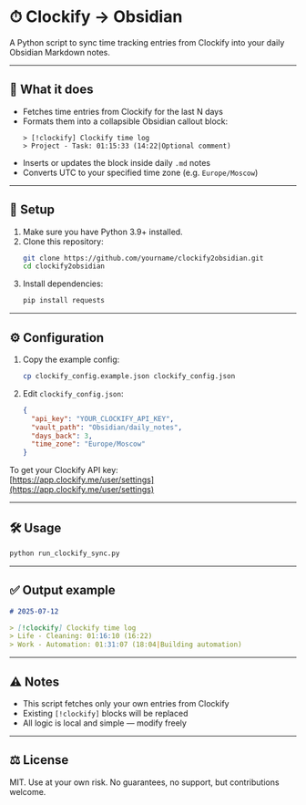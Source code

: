 # ⏱ Clockify → Obsidian

A Python script to sync time tracking entries from Clockify into your daily Obsidian Markdown notes.

---

## 📌 What it does

- Fetches time entries from Clockify for the last N days
- Formats them into a collapsible Obsidian callout block:
  ```
  > [!clockify] Clockify time log
  > Project - Task: 01:15:33 (14:22|Optional comment)
  ```
- Inserts or updates the block inside daily `.md` notes
- Converts UTC to your specified time zone (e.g. `Europe/Moscow`)

---

## 🚀 Setup

1. Make sure you have Python 3.9+ installed.
2. Clone this repository:
   ```bash
   git clone https://github.com/yourname/clockify2obsidian.git
   cd clockify2obsidian
   ```
3. Install dependencies:
   ```bash
   pip install requests
   ```

---

## ⚙️ Configuration

1. Copy the example config:
   ```bash
   cp clockify_config.example.json clockify_config.json
   ```
2. Edit `clockify_config.json`:
   ```json
   {
     "api_key": "YOUR_CLOCKIFY_API_KEY",
     "vault_path": "Obsidian/daily_notes",
     "days_back": 3,
     "time_zone": "Europe/Moscow"
   }
   ```

To get your Clockify API key:  
[https://app.clockify.me/user/settings](https://app.clockify.me/user/settings)

---

## 🛠 Usage

```bash
python run_clockify_sync.py
```

---

## ✅ Output example

```markdown
# 2025-07-12

> [!clockify] Clockify time log
> Life - Cleaning: 01:16:10 (16:22)
> Work - Automation: 01:31:07 (18:04|Building automation)
```

---

## ⚠️ Notes

- This script fetches only your own entries from Clockify
- Existing `[!clockify]` blocks will be replaced
- All logic is local and simple — modify freely

---

## ⚖️ License

MIT. Use at your own risk. No guarantees, no support, but contributions welcome.
